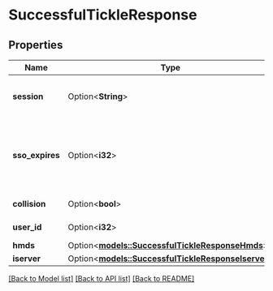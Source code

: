 # SuccessfulTickleResponse

## Properties

Name | Type | Description | Notes
------------ | ------------- | ------------- | -------------
**session** | Option<**String**> | Returns the session token of the contract. | [optional]
**sso_expires** | Option<**i32**> | Returns the number of milliseconds until the current sso session expires. | [optional]
**collision** | Option<**bool**> | (Internal Use Only) | [optional]
**user_id** | Option<**i32**> | (Internal Use Only) | [optional]
**hmds** | Option<[**models::SuccessfulTickleResponseHmds**](successfulTickleResponse_hmds.md)> |  | [optional]
**iserver** | Option<[**models::SuccessfulTickleResponseIserver**](successfulTickleResponse_iserver.md)> |  | [optional]

[[Back to Model list]](../README.md#documentation-for-models) [[Back to API list]](../README.md#documentation-for-api-endpoints) [[Back to README]](../README.md)
